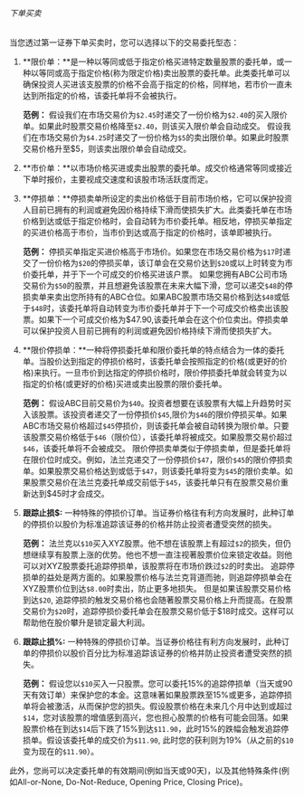 ###### 下单买卖

当您透过第一证券下单买卖时，您可以选择以下的交易委托型态：

1. **限价单：**是一种以等同或低于指定价格买进特定数量股票的委托单，或一种以等同或高于指定价格(称为限定价格)卖出股票的委托单。此类委托单可以确保投资人买进该支股票的价格不会高于指定的价格，同样地，若市价一直未达到所指定的价格，该委托单将不会被执行。

   **范例：**
   假设我们在市场交易价为`$2.45`时递交了一份价格为`$2.40`的买入限价单。如果此时股票交易价格降至`$2.40`，则该买入限价单会自动成交。
   假设我们在市场交易价为`$4.25`时递交了一份价格为​`$5`的卖出限价单。如果此时股票交易价格升至$5，则该卖出限价单会自动成交。

   

2. **市价单：**以市场价格买进或卖出股票的委托单。成交价格通常等同或接近下单时报价，主要视成交速度和该股市场活跃度而定。

   

3. **停损单：**停损卖单所设定的卖出价格低于目前市场价格，它可以保护投资人目前已拥有的利润或避免因价格持续下滑而使损失扩大。此类委托单在市场价格到达或低于指定价格时，会自动转为市价委托单。相反地，停损买单指定的买进价格高于市价，当市价到达或高于指定的价格时，该单即被执行。

   **范例：**
   停损买单指定买进价格高于市场价。如果您在市场交易价格为`$17`时递交了一份价格为`$20`的停损买单，该订单会在交易价达到`$20`或以上时转变为市价委托单，并于下一个可成交的价格买进该户票。
   如果您拥有ABC公司市场交易价为`$50`的股票，并且想避免该股票在未来大幅下滑，您可以递交`$48`的停损卖单来卖出您所持有的ABC仓位。如果ABC股票市场交易价格到达`$48`或低于`$48`时，该委托单将自动转变为市价委托单并于下一个可成交价格卖出该股票。如果下一个可成交价格为$47.90,该委托单会在这个价位卖出。停损卖单可以保护投资人目前已拥有的利润或避免因价格持续下滑而使损失扩大。

   

4. **限价停损单：**一种将停损委托单和限价委托单的特点结合为一体的委托单。当股价达到指定的停损价格时，该委托单会按照指定的价格(或更好的价格)来执行。一旦市价到达指定的停损价格时，限价停损委托单就会转变为以指定的价格(或更好的价格)买进或卖出股票的限价委托单。

   **范例：**
   假设ABC目前交易价为`$40`。投资者想要在该股票有大幅上升趋势时买入该股票。该投资者递交了一份停损价`$45`,限价为`$46`的限价停损买单。如果ABC市场交易价格超过`$45`停损价，则该委托单会被自动转换为限价单。只要该股票交易价格低于`$46`（限价位），该委托单将被成交。如果股票交易价超过`$46`，该委托单将不会被成交。
   限价停损卖单类似于停损卖单，但是委托单将在限价位时成交。例如，法兰克递交了一份停损价`$47`，限价`$45`的限价停损卖单。如果股票交易价格达到或低于`$47`，则该委托单将变为`$45`的限价卖单。如果股票交易价在法兰克委托单成交前低于`$45`，该委托单只有在股票交易价重新达到$45时才会成交。

   

5. **跟踪止损$:** 一种特殊的停损价订单。当证券价格往有利方向发展时，此种订单的停损价以股价为标准追踪该证券的价格并防止投资者遭受突然的损失。

   **范例：**
   法兰克以`$10`买入XYZ股票。他不想在该股票上有超过`$2`的损失，但仍想继续享有股票上涨的优势。他也不想一直注视著股票价位来锁定收益。则他可以对XYZ股票委托追踪停损单，该股票将在市场价跌过`$2`的时卖出。
   追踪停损单的益处是两方面的。如果股票价格与法兰克背道而驰，则追踪停损单会在XYZ股票价位到达`$8.00`时卖出，防止更多地损失。
   但是如果该股票交易价格到达`$20`, 追踪停损的触发交易价格也会随著股票交易价格上升而提高。在股票交易价为`$20`时，追踪停损价委托单会在股票交易价低于$18时成交。这样可以帮助他在股价攀升是锁定最大利润。

   

6. **跟踪止损%:** 一种特殊的停损价订单。当证券价格往有利方向发展时，此种订单的停损价以股价百分比为标准追踪该证券的价格并防止投资者遭受突然的损失。

   **范例：**
   假设您以`$10`买入一只股票。您可以委托15%的追踪停损单（当天或90天有效订单）来保护您的本金。这意味著如果股票跌至15%或更多，追踪停损单将会被激活，从而保护您的损失。假设股票价格在未来几个月中达到或超过`$14`，您对该股票的增值感到高兴，您也担心股票的价格有可能会回落。如果股票价格在到达`$14`后下跌了15%到达`$11.90`，此时15%的跌幅会触发追踪停损单。假设该委托单的成交价为`$11.90`, 此时您的获利则为19%（从之前的​`$10`变为现在的`$11.90`）。

   

此外，您尚可以决定委托单的有效期间(例如当天或90天)，以及其他特殊条件(例如All-or-None, Do-Not-Reduce, Opening Price, Closing Price)。